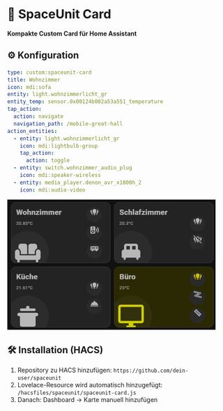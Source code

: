 
# 🌌 SpaceUnit Card

**Kompakte Custom Card für Home Assistant**

## ⚙️ Konfiguration

```yaml
type: custom:spaceunit-card
title: Wohnzimmer
icon: mdi:sofa
entity: light.wohnzimmerlicht_gr
entity_temp: sensor.0x00124b002a53a551_temperature
tap_action:
  action: navigate
  navigation_path: /mobile-great-hall
action_entities:
  - entity: light.wohnzimmerlicht_gr
    icon: mdi:lightbulb-group
    tap_action:
      action: toggle
  - entity: switch.wohnzimmer_audio_plug
    icon: mdi:speaker-wireless
  - entity: media_player.denon_avr_x1800h_2
    icon: mdi:audio-video
```

![alt text](68361c39ebaf1d000000066c.png)

## 🛠️ Installation (HACS)

1. Repository zu HACS hinzufügen: `https://github.com/dein-user/spaceunit`
2. Lovelace-Resource wird automatisch hinzugefügt:
   `/hacsfiles/spaceunit/spaceunit-card.js`
3. Danach: Dashboard → Karte manuell hinzufügen

